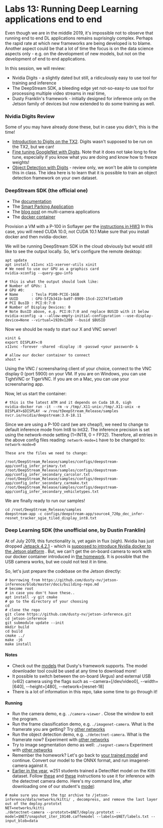 # Labs 13: Running Deep Learning applications end to end
Even though we are in the middle 2019, it's impossible not to observe that running end to end DL applications remains suprisingly complex. Perhaps the rapid rate at which new frameworks are being developed is to blame.  Another aspect could be that a lot of time the focus is on the data science aspects only - e.g. on the development of new models, but not on the development of end to end applications. 

In this session, we will review:
* Nvidia Digits - a slightly dated but still, a ridiculously easy to use tool for training and inference
* The DeepStream SDK, a bleeding edge yet not-so-easy-to use tool for processing multiple video streams in real time, 
* Dusty Franklin's framework - initially designed for inference only on the Jetson family of devices but now extended to do some training as well.

### Nvidia Digits Review
Some of you may have already done these, but in case you didn't, this is the time!
* [Introduction to Digits on the TX2](https://github.com/MIDS-scaling-up/v2/blob/master/week05/labs/intro-digits-tx2.md). Digits wasn't supposed to be run on the TX2, but we can!
* [Fine tuning GoogleNet with Digits](https://github.com/MIDS-scaling-up/v2/blob/master/week05/labs/lab_digits.md). Note that it does not take long to fine tune, especially if you know what you are doing and know how to freeze weights!
* [Object Detection with Digits](https://github.com/MIDS-scaling-up/v2/tree/master/week07/hw/backup) - review only, we won't be able to complete this in class.  The idea here is to learn that it is possible to train an object detection framework on your own dataset.

### DeepStream SDK (the official one)
* The [documentation](https://developer.nvidia.com/deepstream-sdk)
* The [Smart Parking Application](https://github.com/NVIDIA-AI-IOT/deepstream_360_d_smart_parking_application/tree/master/perception_docker)
* The [blog post](https://devblogs.nvidia.com/multi-camera-large-scale-iva-deepstream-sdk/) on multi-camera applications
* The [docker container](https://ngc.nvidia.com/catalog/containers/nvidia:deepstream)

Provision a VM with a P-100 in Soflayer per the [instructions in HW3](https://github.com/MIDS-scaling-up/v2/tree/master/week03/hw)  In this case, you will need CUDA 10.0, not CUDA 10.1 Make sure that you install docker and then nvidia-docker.

We will be running DeepStream SDK in the cloud obviously but would still like to see the output locally.  So, let's configure the remote desktop:
```
apt update
apt install x11vnc x11-xserver-utils xinit
# We need to use our GPU as a graphics card
nvidia-xconfig --query-gpu-info

# this is what the output should look like: 
# Number of GPUs: 1
# GPU #0:
# Name      : Tesla P100-PCIE-16GB
# UUID      : GPU-5f2b341b-ba97-8909-15cd-22274f1e81d9
# PCI BusID : PCI:0:7:0
# Number of Display Devices: 0
# Note BusID above, e.g. PCI:0:7:0 and replace BUSID with it below
nvidia-xconfig -a --allow-empty-initial-configuration --use-display-device=None --virtual=1920x1200 --busid $BUSID
```
Now we should be ready to start our X and VNC server!
```
xinit & 
export DISPLAY=:0
x11vnc -forever -shared -display :0 -passwd <your password> &

# allow our docker container to connect 
xhost +
```
Using the VNC / screensharing client of your choice, connect to the VNC display 0 (port 5900) on your VM. If you are on Windows, you can use TightVNC or TigerVNC.  If you are on a Mac, you can use your screensharing app.

Now, let us start the container:
```
# this is the latest ATM and it depends on Cuda 10.0, sigh
nvidia-docker run -it --rm -v /tmp/.X11-unix:/tmp/.X11-unix -e DISPLAY=$DISPLAY -w /roo/tDeepStream_Release/samples nvcr.io/nvidia/deepstream:3.0-18.11
```

Since we are using a P-100 card (we are cheap!), we need to change to default inference mode from Int8 to Int32. The inference precision is set using the network-mode setting (1=INT8, 0 = FP32). Therefore, all entries in the above config files reading: ```network-mode=1``` have to be changed to: ```network-mode=0```
```
These are the files we need to change:

/root/DeepStream_Release/samples/configs/deepstream-app/config_infer_primary.txt
/root/DeepStream_Release/samples/configs/deepstream-app/config_infer_secondary_carcolor.txt
/root/DeepStream_Release/samples/configs/deepstream-app/config_infer_secondary_carmake.txt
/root/DeepStream_Release/samples/configs/deepstream-app/config_infer_secondary_vehicletypes.txt
```
We are finally ready to run our samples!
```
cd /root/DeepStream_Release/samples
deepstream-app -c configs/deepstream-app/source4_720p_dec_infer-resnet_tracker_sgie_tiled_display_int8.txt

```

### Deep Learning SDK (the unofficial one, by Dustin Franklin)
At of July 2019, this functionality is, yet again in flux (sigh).  Nvidia has just dropped [Jetpack 4.2.1](https://developer.nvidia.com/embedded/jetpack) - which is [supposed to introduce Nvidia docker to the Jetson platform](https://devtalk.nvidia.com/default/topic/1046113/jetson-tx2/can-nvidia-docker-run-on-tx2-/) . But, we can't get the on-board camera to work with our docker container introduced in [the homework](https://github.com/MIDS-scaling-up/v2/tree/master/week13/hw). It is possible that the USB camera works, but we could not test it in time.

So, let's just prepare the codebase on the Jetson directly:
```
# borrowing from https://github.com/dusty-nv/jetson-inference/blob/master/docs/building-repo.md
# become root
# in case you don't have these.. 
apt install -y git cmake 
# go to the directory of your choosing
cd 
# clone the repo
git clone https://github.com/dusty-nv/jetson-inference.git
cd jetson-inference
git submodule update --init
mkdir build
cd build
cmake ../
make -j6
make install
```


#### Notes
* Check out the [models](https://github.com/dusty-nv/jetson-inference#pre-trained-models) that Dusty's framework supports. The model downloader tool could be used at any time to download more!
* It possible to switch between the on-board (Argus) and external USB (v4l2) camera using the flags such as --camera=[/dev/video0], --width=[640], --height=[480], --network=[resnet-18]
* There is a lot of information in this repo, take some time to go through it!

#### Running
* Run the camera demo, e.g. ```./camera-viewer``` . Close the window to exit the program.
* Run the frame classification demo, e.g. ```./imagenet-camera```.  What is the framerate you are getting? Try [other networks](https://github.com/dusty-nv/jetson-inference/blob/master/docs/imagenet-camera.md)
* Run the object detection demo, e.g. ```./detectnet-camera```. What is the framerate now?  Experiment with [other networks](https://github.com/dusty-nv/jetson-inference/blob/master/docs/detectnet-camera-2.md)
* Try to image segmentation demo as well: ```./segnet-camera``` Experiment with [other networks](https://github.com/dusty-nv/jetson-inference/blob/master/docs/segnet-console.md)
* Remember the homework? Let's go back to [your trained model](https://github.com/dusty-nv/jetson-inference/blob/7e81381a96c1ac5f57f1728afbfdec7f1bfeffc2/docs/pytorch-plants.md) and continue. Convert our model to the ONNX format, and run imagenet-camera against it. 
* [Earlier in the year](https://github.com/MIDS-scaling-up/v2/tree/master/week07/hw/backup), w251 students trained a DetectNet model on the Kitti dataset.  Follow [these](https://github.com/dusty-nv/jetson-inference/blob/master/docs/detectnet-snapshot.md) and [these](https://github.com/dusty-nv/jetson-inference/blob/master/docs/imagenet-custom.md) instructions to use it for inference with the detectnet camera demo. Here's my command line, after downloading one of our student's [model](http://169.44.201.108:5000/models/20190216-223354-6fb5/download):
```
# make sure you move the tgz archive to /jetson-inference/data/networks/kitti/ , decompress, and remove the last layer out of the deploy.prototxt
NET=networks/kitti
./detectnet-camera --prototxt=$NET/deploy.prototxt --model=$NET/snapshot_iter_19140.caffemodel --labels=$NET/labels.txt --input_blob=data 
```


